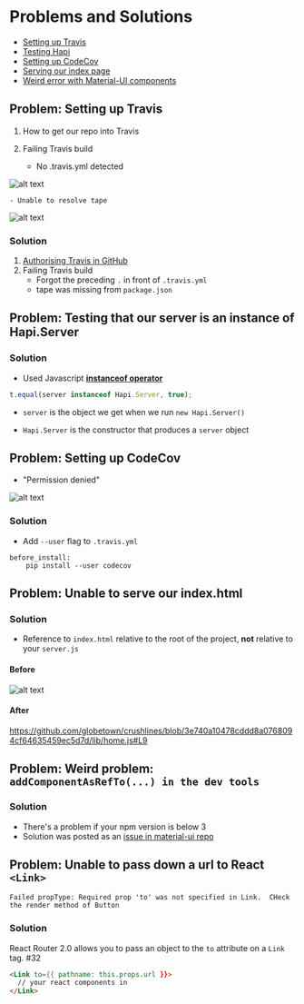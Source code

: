 # Problems and Solutions

* [Setting up Travis](#travis)
* [Testing Hapi](#hapi)
* [Setting up CodeCov](#codecov)
* [Serving our index page](#index)
* [Weird error with Material-UI components](#material-ui)

## <a name="travis"><a> Problem: **Setting up Travis**
1. How to get our repo into Travis

2. Failing Travis build
    - No .travis.yml detected

![alt text](https://files.gitter.im/heron2014/Y56k/travis_error.png)

    - Unable to resolve tape

![alt text](https://files.gitter.im/heron2014/rsoG/tape_travis_issue.png)

### Solution
1. [Authorising Travis in GitHub](https://github.com/globetown/crushlines/issues/5#issuecomment-172203106)
2. Failing Travis build
    - Forgot the preceding `.` in front of `.travis.yml`
    - tape was missing from `package.json`

## <a name="hapi"></a> Problem: **Testing that our server is an instance of Hapi.Server**
### Solution
* Used Javascript [__instanceof operator__](https://developer.mozilla.org/en-US/docs/Web/JavaScript/Reference/Operators/instanceof)

```js
t.equal(server instanceof Hapi.Server, true);
```
* `server` is the object we get when we run `new Hapi.Server()`

* `Hapi.Server` is the constructor that produces a `server` object

## <a name="codecov"></a> Problem: **Setting up CodeCov**
* "Permission denied"

![alt text](https://files.gitter.im/heron2014/IQWi/coverage_travis.png)

### Solution
* Add `--user` flag to `.travis.yml`
```
before_install:
    pip install --user codecov
```

## <a name="index"><a> Problem: **Unable to serve our index.html**

### Solution
* Reference to `index.html` relative to the root of the project, **not** relative to your `server.js`

#### Before
![alt text](https://files.gitter.im/heron2014/cdLu/error-path.png)

#### After
https://github.com/globetown/crushlines/blob/3e740a10478cddd8a0768094cf64635459ec5d7d/lib/home.js#L9


## <a name="material-ui"><a> Problem: **Weird problem: `addComponentAsRefTo(...) in the dev tools`**

### Solution
* There's a problem if your npm version is below 3
* Solution was posted as an [issue in material-ui repo](https://github.com/callemall/material-ui#3001)

## <a name="react-router-link"><a> Problem: **Unable to pass down a url to React `<Link>`**

```
Failed propType: Required prop 'to' was not specified in Link.  CHeck the render method of Button
```

### Solution

React Router 2.0 allows you to pass an object to the `to` attribute on a `Link` tag.  #32

```html
<Link to={{ pathname: this.props.url }}> 
  // your react components in
</Link>
```